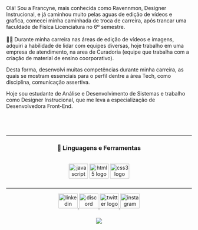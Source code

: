 <div align="center">

</div>
Olá! Sou a Francyne, mais conhecida como Ravennmon, Designer Instrucional, e já caminhou muito pelas aguas de edição de vídeos e grafica, comecei minha caminhada de troca de carreira, após trancar uma faculdade de Fisíca Licenciatura no 6º semestre. 
<br>
<br>
👩‍💻 Durante minha carreira nas áreas de edição de vídeos e imagens, adquiri a habilidade de lidar com equipes diversas, hoje trabalho em uma empresa de atendimento, na area de Curadoria (equipe que trabalha com a criação de material de ensino coorporativo).

Desta forma, desenvolvi muitas competências durante minha carreira, as quais se mostram essenciais para o perfil dentre a área Tech, como disciplina, comunicação assertiva.

Hoje sou estudante de Análise e Desenvolvimento de Sistemas e trabalho como Designer Instrucional, que me leva a especialização de Desenvolvedora Front-End.

<br>
<br>
</p>

###

<hr>
<h3 align="center"> 🤖 Linguagens e Ferramentas</h3>
<br>

<div align="center">
  <img src="https://cdn.jsdelivr.net/gh/devicons/devicon/icons/javascript/javascript-original.svg" height="40" width="52" alt="javascript logo"  />
  <img src="https://cdn.jsdelivr.net/gh/devicons/devicon/icons/html5/html5-original.svg" height="40" width="52" alt="html5 logo"  />
  <img src="https://cdn.jsdelivr.net/gh/devicons/devicon/icons/css3/css3-original.svg" height="40" width="52" alt="css3 logo"  />
</div>

###

###
<hr>
<div align="center">
  <a href="https://www.linkedin.com/in/francyne-aparecida-leocadio-ramos-ba98bb128/" target="_blank">
    <img src="https://raw.githubusercontent.com/maurodesouza/profile-readme-generator/master/src/assets/icons/social/linkedin/default.svg" width="52" height="40" alt="linkedin logo"  />
  </a>
  <a href="mechamadeyaz" target="_blank">
    <img src="https://raw.githubusercontent.com/maurodesouza/profile-readme-generator/master/src/assets/icons/social/discord/default.svg" width="52" height="40" alt="discord logo"  />
  </a>
  <a href="https://twitter.com/ravennmon" target="_blank">
    <img src="https://raw.githubusercontent.com/maurodesouza/profile-readme-generator/master/src/assets/icons/social/twitter/default.svg" width="52" height="40" alt="twitter logo"  />
  </a>
  <a href="https://instagram.com/ravennmon" target="_blank">
    <img src="https://raw.githubusercontent.com/maurodesouza/profile-readme-generator/master/src/assets/icons/social/instagram/default.svg" width="52" height="40" alt="instagram logo"  />
  </a>
</div>

###

<div align="center">
  <img src="https://profile-counter.glitch.me/ravennmon/count.svg?"  />
</div>

###


